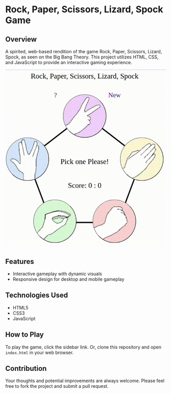 # Rock, Paper, Scissors, Lizard, Spock Game

## Overview
A spirited, web-based rendition of the game Rock, Paper, Scissors, Lizard, Spock, as seen on the Big Bang Theory. This project utilizes HTML, CSS, and JavaScript to provide an interactive gaming experience.

![Project Banner](https://github.com/RyanLilleyman/rockPaperScissors/blob/main/Screencast-from-07-15-2023-04_37_31-PM.gif)
 
## Features
- Interactive gameplay with dynamic visuals
- Responsive design for desktop and mobile gameplay

## Technologies Used
- HTML5
- CSS3
- JavaScript

## How to Play
To play the game, 
click the sidebar link.
Or, clone this repository and open `index.html` in your web browser.

## Contribution
Your thoughts and potential improvements are always welcome. Please feel free to fork the project and submit a pull request.
